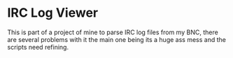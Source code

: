 # IRC Log Viewer
This is part of a project of mine to parse IRC log files from my BNC, there are several problems with it the main one being its a huge ass mess and the scripts need refining.
